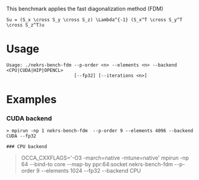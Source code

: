 This benchmark applies the fast diagonalization method (FDM)
```
Su = (S_x \cross S_y \cross S_z) \Lambda^{-1} (S_x^T \cross S_y^T \cross S_z^T)u
```

# Usage

```
Usage: ./nekrs-bench-fdm --p-order <n> --elements <n> --backend <CPU|CUDA|HIP|OPENCL>
                         [--fp32] [--iterations <n>]
```

# Examples

### CUDA backend 
```
> mpirun -np 1 nekrs-bench-fdm  --p-order 9 --elements 4096 --backend CUDA --fp32

### CPU backend 
```
> OCCA_CXXFLAGS='-O3 -march=native -mtune=native' mpirun -np 64 --bind-to core --map-by ppr:64:socket nekrs-bench-fdm --p-order 9 --elements 1024 --fp32 --backend CPU
